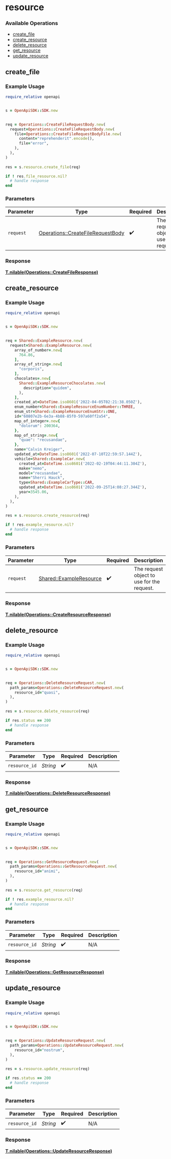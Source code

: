# resource

### Available Operations

* [create_file](#create_file)
* [create_resource](#create_resource)
* [delete_resource](#delete_resource)
* [get_resource](#get_resource)
* [update_resource](#update_resource)

## create_file

### Example Usage

```ruby
require_relative openapi


s = OpenApiSDK::SDK.new

   
req = Operations::CreateFileRequestBody.new(
  request=Operations::CreateFileRequestBody.new(
    file=Operations::CreateFileRequestBodyFile.new(
      content="reprehenderit".encode(),
      file="error",
    ),
  ),
)
    
res = s.resource.create_file(req)

if ! res.file_resource.nil?
  # handle response
end

```

### Parameters

| Parameter                                                                             | Type                                                                                  | Required                                                                              | Description                                                                           |
| ------------------------------------------------------------------------------------- | ------------------------------------------------------------------------------------- | ------------------------------------------------------------------------------------- | ------------------------------------------------------------------------------------- |
| `request`                                                                             | [Operations::CreateFileRequestBody](../../models/operations/createfilerequestbody.md) | :heavy_check_mark:                                                                    | The request object to use for the request.                                            |


### Response

**[T.nilable(Operations::CreateFileResponse)](../../models/operations/createfileresponse.md)**


## create_resource

### Example Usage

```ruby
require_relative openapi


s = OpenApiSDK::SDK.new

   
req = Shared::ExampleResource.new(
  request=Shared::ExampleResource.new(
    array_of_number=.new[
      764.86,
    ],
    array_of_string=.new[
      "corporis",
    ],
    chocolates=.new[
      Shared::ExampleResourceChocolates.new(
        description="quidem",
      ),
    ],
    created_at=DateTime.iso8601('2022-04-05T02:21:38.050Z'),
    enum_number=Shared::ExampleResourceEnumNumber::THREE,
    enum_str=Shared::ExampleResourceEnumStr::ONE,
    id="60807e2b-6e3a-4b88-85f0-597a60ff2a54",
    map_of_integer=.new{
      "dolorum": 200364,
    },
    map_of_string=.new{
      "quae": "recusandae",
    },
    name="Calvin Kreiger",
    updated_at=DateTime.iso8601('2022-07-10T22:59:57.144Z'),
    vehicle=Shared::ExampleCar.new(
      created_at=DateTime.iso8601('2022-02-19T04:44:11.304Z'),
      make="nemo",
      model="recusandae",
      name="Sherri Hauck",
      type=Shared::ExampleCarType::CAR,
      updated_at=DateTime.iso8601('2022-09-25T14:08:27.344Z'),
      year=3545.06,
    ),
  ),
)
    
res = s.resource.create_resource(req)

if ! res.example_resource.nil?
  # handle response
end

```

### Parameters

| Parameter                                                         | Type                                                              | Required                                                          | Description                                                       |
| ----------------------------------------------------------------- | ----------------------------------------------------------------- | ----------------------------------------------------------------- | ----------------------------------------------------------------- |
| `request`                                                         | [Shared::ExampleResource](../../models/shared/exampleresource.md) | :heavy_check_mark:                                                | The request object to use for the request.                        |


### Response

**[T.nilable(Operations::CreateResourceResponse)](../../models/operations/createresourceresponse.md)**


## delete_resource

### Example Usage

```ruby
require_relative openapi


s = OpenApiSDK::SDK.new

   
req = Operations::DeleteResourceRequest.new(
  path_params=Operations::DeleteResourceRequest.new(
    resource_id="quasi",
  ),
)
    
res = s.resource.delete_resource(req)

if res.status == 200
  # handle response
end

```

### Parameters

| Parameter          | Type               | Required           | Description        |
| ------------------ | ------------------ | ------------------ | ------------------ |
| `resource_id`      | *String*           | :heavy_check_mark: | N/A                |


### Response

**[T.nilable(Operations::DeleteResourceResponse)](../../models/operations/deleteresourceresponse.md)**


## get_resource

### Example Usage

```ruby
require_relative openapi


s = OpenApiSDK::SDK.new

   
req = Operations::GetResourceRequest.new(
  path_params=Operations::GetResourceRequest.new(
    resource_id="animi",
  ),
)
    
res = s.resource.get_resource(req)

if ! res.example_resource.nil?
  # handle response
end

```

### Parameters

| Parameter          | Type               | Required           | Description        |
| ------------------ | ------------------ | ------------------ | ------------------ |
| `resource_id`      | *String*           | :heavy_check_mark: | N/A                |


### Response

**[T.nilable(Operations::GetResourceResponse)](../../models/operations/getresourceresponse.md)**


## update_resource

### Example Usage

```ruby
require_relative openapi


s = OpenApiSDK::SDK.new

   
req = Operations::UpdateResourceRequest.new(
  path_params=Operations::UpdateResourceRequest.new(
    resource_id="nostrum",
  ),
)
    
res = s.resource.update_resource(req)

if res.status == 200
  # handle response
end

```

### Parameters

| Parameter          | Type               | Required           | Description        |
| ------------------ | ------------------ | ------------------ | ------------------ |
| `resource_id`      | *String*           | :heavy_check_mark: | N/A                |


### Response

**[T.nilable(Operations::UpdateResourceResponse)](../../models/operations/updateresourceresponse.md)**

